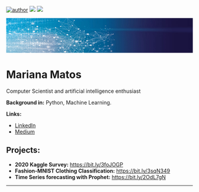 [![author](https://img.shields.io/badge/author-marianatmatos-red.svg)](https://www.linkedin.com/in/mariana-matos-3ba384175.svg) [![](https://img.shields.io/badge/python-3.7+-blue.svg)](https://www.python.org/downloads/release/python-365/) [![](https://img.shields.io/badge/contributions-welcome-green.svg)](https://github.com/marianatmatos/data_science/issues)

<img src="ds-head.jpg" >

# Mariana Matos

Computer Scientist and artificial intelligence enthusiast
 

**Background in:** Python, Machine Learning. 

**Links:**
* [LinkedIn](https://www.linkedin.com/in/mariana-matos-3ba384175/)
* [Medium](https://marianatmatos.medium.com/)

## Projects:

* **2020 Kaggle Survey:** https://bit.ly/3foJOGP
* **Fashion-MNIST Clothing Classification:** https://bit.ly/3sqN349
* **Time Series forecasting with Prophet:** https://bit.ly/2OdL7gN


---




